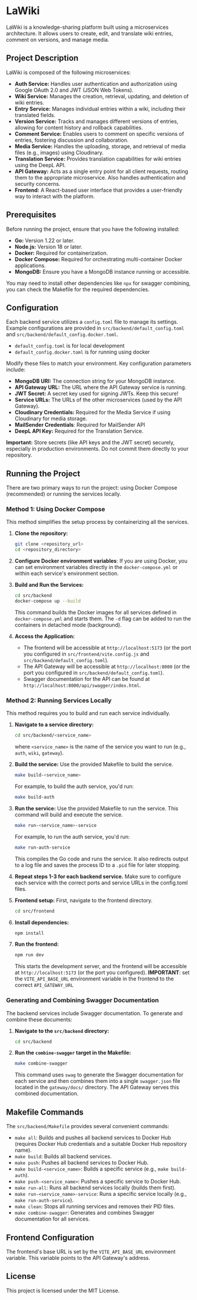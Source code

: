 # LaWiki

LaWiki is a knowledge-sharing platform built using a microservices architecture. It allows users to create, edit, and translate wiki entries, comment on versions, and manage media.
## Project Description

LaWiki is composed of the following microservices:

*   **Auth Service:** Handles user authentication and authorization using Google OAuth 2.0 and JWT (JSON Web Tokens).
*   **Wiki Service:** Manages the creation, retrieval, updating, and deletion of wiki entries.
*   **Entry Service:** Manages individual entries within a wiki, including their translated fields.
*   **Version Service:** Tracks and manages different versions of entries, allowing for content history and rollback capabilities.
*   **Comment Service:** Enables users to comment on specific versions of entries, fostering discussion and collaboration.
*   **Media Service:** Handles the uploading, storage, and retrieval of media files (e.g., images) using Cloudinary.
*   **Translation Service:** Provides translation capabilities for wiki entries using the DeepL API.
*   **API Gateway:** Acts as a single entry point for all client requests, routing them to the appropriate microservice. Also handles authentication and security concerns.
*   **Frontend:** A React-based user interface that provides a user-friendly way to interact with the platform.

## Prerequisites

Before running the project, ensure that you have the following installed:

*   **Go:** Version 1.22 or later.
*   **Node.js:** Version 18 or later.
*   **Docker:**  Required for containerization.
*   **Docker Compose:**  Required for orchestrating multi-container Docker applications.
*   **MongoDB:** Ensure you have a MongoDB instance running or accessible.

You may need to install other dependencies like `npx` for swagger combining, you can check the Makefile for the required dependencies.

## Configuration

Each backend service utilizes a `config.toml` file to manage its settings.  Example configurations are provided in `src/backend/default_config.toml` and `src/backend/default_config.docker.toml`.
  * `default_config.toml` is for local development
  * `default_config.docker.toml` is for running using docker

Modify these files to match your environment.  Key configuration parameters include:

*   **MongoDB URI:**  The connection string for your MongoDB instance.
*   **API Gateway URL:** The URL where the API Gateway service is running.
*   **JWT Secret:**  A secret key used for signing JWTs.  Keep this secure!
*   **Service URLs:** The URLs of the other microservices (used by the API Gateway).
*   **Cloudinary Credentials:** Required for the Media Service if using Cloudinary for media storage.
*	**MailSender Credentials**: Required for MailSender API
*   **DeepL API Key:** Required for the Translation Service.

**Important:** Store secrets (like API keys and the JWT secret) securely, especially in production environments. Do not commit them directly to your repository.

## Running the Project

There are two primary ways to run the project: using Docker Compose (recommended) or running the services locally.

### Method 1: Using Docker Compose

This method simplifies the setup process by containerizing all the services.

1.  **Clone the repository:**

    ```bash
    git clone <repository_url>
    cd <repository_directory>
    ```

2.  **Configure Docker environment variables**:
    If you are using Docker, you can set environment variables directly in the `docker-compose.yml` or within each service's environment section.

3.  **Build and Run the Services:**

    ```bash
    cd src/backend
    docker-compose up --build
    ```

    This command builds the Docker images for all services defined in `docker-compose.yml` and starts them. The `-d` flag can be added to run the containers in detached mode (background).

4.  **Access the Application:**

    *   The frontend will be accessible at `http://localhost:5173` (or the port you configured in `src/frontend/vite.config.js` and `src/backend/default_config.toml`).
    *   The API Gateway will be accessible at `http://localhost:8000` (or the port you configured in `src/backend/default_config.toml`).
    *   Swagger documentation for the API can be found at `http://localhost:8000/api/swagger/index.html`.

### Method 2: Running Services Locally

This method requires you to build and run each service individually.

1.  **Navigate to a service directory:**

    ```bash
    cd src/backend/<service_name>
    ```

    where `<service_name>` is the name of the service you want to run (e.g., `auth`, `wiki`, `gateway`).

2.  **Build the service:**
   Use the provided Makefile to build the service.

    ```bash
    make build-<service_name>
    ```

    For example, to build the auth service, you'd run:

    ```bash
    make build-auth
    ```

3.  **Run the service:**
   Use the provided Makefile to run the service. This command will build and execute the service.

    ```bash
    make run-<service_name>-service
    ```

    For example, to run the auth service, you'd run:

    ```bash
    make run-auth-service
    ```

    This compiles the Go code and runs the service.  It also redirects output to a log file and saves the process ID to a `.pid` file for later stopping.

4.  **Repeat steps 1-3 for each backend service.** Make sure to configure each service with the correct ports and service URLs in the config.toml files.

5.  **Frontend setup:**
    First, navigate to the frontend directory.

    ```bash
    cd src/frontend
    ```

6.  **Install dependencies:**

    ```bash
    npm install
    ```

7.  **Run the frontend:**

    ```bash
    npm run dev
    ```

    This starts the development server, and the frontend will be accessible at `http://localhost:5173` (or the port you configured).
   **IMPORTANT**: set the `VITE_API_BASE_URL` environment variable in the frontend to the correct `API_GATEWAY_URL`

### Generating and Combining Swagger Documentation

The backend services include Swagger documentation. To generate and combine these documents:

1.  **Navigate to the `src/backend` directory:**

    ```bash
    cd src/backend
    ```

2.  **Run the `combine-swagger` target in the Makefile:**

    ```bash
    make combine-swagger
    ```

    This command uses `swag` to generate the Swagger documentation for each service and then combines them into a single `swagger.json` file located in the `gateway/docs/` directory. The API Gateway serves this combined documentation.

## Makefile Commands

The `src/backend/Makefile` provides several convenient commands:

*   `make all`: Builds and pushes all backend services to Docker Hub (requires Docker Hub credentials and a suitable Docker Hub repository name).
*   `make build`: Builds all backend services.
*   `make push`: Pushes all backend services to Docker Hub.
*   `make build-<service_name>`: Builds a specific service (e.g., `make build-auth`).
*   `make push-<service_name>`: Pushes a specific service to Docker Hub.
*   `make run-all`: Runs all backend services locally (builds them first).
*   `make run-<service_name>-service`: Runs a specific service locally (e.g., `make run-auth-service`).
*   `make clean`: Stops all running services and removes their PID files.
*   `make combine-swagger`: Generates and combines Swagger documentation for all services.

## Frontend Configuration

The frontend's base URL is set by the `VITE_API_BASE_URL` environment variable. This variable points to the API Gateway's address.


## License

This project is licensed under the MIT License.
